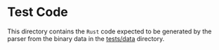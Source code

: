 # Test Code

This directory contains the <code>Rust</code> code expected to be generated by the parser from the binary data in the [tests/data](../data) directory.

